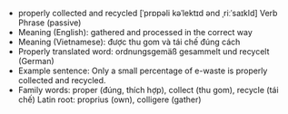 - properly collected and recycled [ˈprɒpəli kəˈlektɪd ənd ˌriːˈsaɪkld] Verb Phrase (passive)
- Meaning (English): gathered and processed in the correct way
- Meaning (Vietnamese): được thu gom và tái chế đúng cách
- Properly translated word: ordnungsgemäß gesammelt und recycelt (German)
- Example sentence: Only a small percentage of e-waste is properly collected and recycled.
- Family words: proper (đúng, thích hợp), collect (thu gom), recycle (tái chế)   Latin root: proprius (own), colligere (gather)